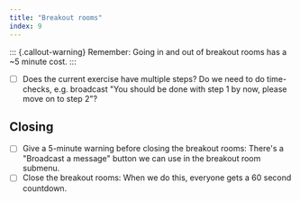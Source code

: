```yaml
---
title: "Breakout rooms"
index: 9
---
```


::: {.callout-warning}
Remember: Going in and out of breakout rooms has a ~5 minute cost.
:::

- [ ] Does the current exercise have multiple steps? Do we need to do time-checks, e.g.
      broadcast "You should be done with step 1 by now, please move on to step 2"?


## Closing

- [ ] Give a 5-minute warning before closing the breakout rooms: There's a "Broadcast a
      message" button we can use in the breakout room submenu.
- [ ] Close the breakout rooms: When we do this, everyone gets a 60 second countdown.
